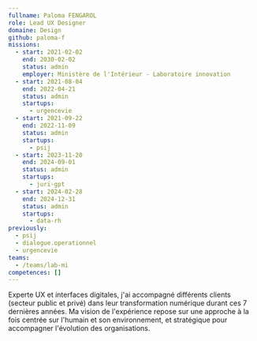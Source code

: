 ```yaml
---
fullname: Paloma FENGAROL
role: Lead UX Designer
domaine: Design
github: paloma-f
missions:
  - start: 2021-02-02
    end: 2030-02-02
    status: admin
    employer: Ministère de l'Intérieur - Laboratoire innovation
  - start: 2021-08-04
    end: 2022-04-21
    status: admin
    startups:
      - urgencevie
  - start: 2021-09-22
    end: 2022-11-09
    status: admin
    startups:
      - psij
  - start: 2023-11-20
    end: 2024-09-01
    status: admin
    startups:
      - juri-gpt
  - start: 2024-02-28
    end: 2024-12-31
    status: admin
    startups:
      - data-rh
previously:
  - psij
  - dialogue.operationnel
  - urgencevie
teams:
  - /teams/lab-mi
competences: []
---
```

Experte UX et interfaces digitales, j'ai accompagné différents clients (secteur public et privé) dans leur transformation numérique durant ces 7 dernières années. Ma vision de l'expérience repose sur une approche à la fois centrée sur l'humain et son environnement, et stratégique pour accompagner l'évolution des organisations.